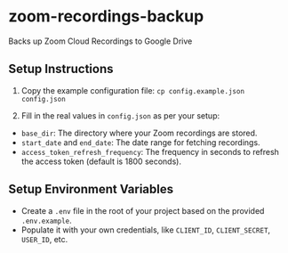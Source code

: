 # zoom-recordings-backup
Backs up Zoom Cloud Recordings to Google Drive

## Setup Instructions
1. Copy the example configuration file:
```cp config.example.json config.json```

2. Fill in the real values in `config.json` as per your setup:
- `base_dir`: The directory where your Zoom recordings are stored.
- `start_date` and `end_date`: The date range for fetching recordings.
- `access_token_refresh_frequency`: The frequency in seconds to refresh the access token (default is 1800 seconds).

## Setup Environment Variables
- Create a `.env` file in the root of your project based on the provided `.env.example`.
- Populate it with your own credentials, like `CLIENT_ID`, `CLIENT_SECRET`, `USER_ID`, etc.

